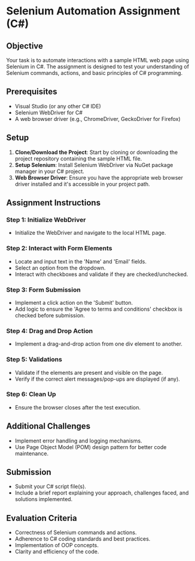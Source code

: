 
# Selenium Automation Assignment (C#)

## Objective
Your task is to automate interactions with a sample HTML web page using Selenium in C#. The assignment is designed to test your understanding of Selenium commands, actions, and basic principles of C# programming.

## Prerequisites
- Visual Studio (or any other C# IDE)
- Selenium WebDriver for C#
- A web browser driver (e.g., ChromeDriver, GeckoDriver for Firefox)

## Setup
1. **Clone/Download the Project**: Start by cloning or downloading the project repository containing the sample HTML file.
2. **Setup Selenium**: Install Selenium WebDriver via NuGet package manager in your C# project.
3. **Web Browser Driver**: Ensure you have the appropriate web browser driver installed and it's accessible in your project path.

## Assignment Instructions

### Step 1: Initialize WebDriver
- Initialize the WebDriver and navigate to the local HTML page.

### Step 2: Interact with Form Elements
- Locate and input text in the 'Name' and 'Email' fields.
- Select an option from the dropdown.
- Interact with checkboxes and validate if they are checked/unchecked.

### Step 3: Form Submission
- Implement a click action on the 'Submit' button.
- Add logic to ensure the 'Agree to terms and conditions' checkbox is checked before submission.

### Step 4: Drag and Drop Action
- Implement a drag-and-drop action from one div element to another.

### Step 5: Validations
- Validate if the elements are present and visible on the page.
- Verify if the correct alert messages/pop-ups are displayed (if any).

### Step 6: Clean Up
- Ensure the browser closes after the test execution.

## Additional Challenges
- Implement error handling and logging mechanisms.
- Use Page Object Model (POM) design pattern for better code maintenance.

## Submission
- Submit your C# script file(s).
- Include a brief report explaining your approach, challenges faced, and solutions implemented.

## Evaluation Criteria
- Correctness of Selenium commands and actions.
- Adherence to C# coding standards and best practices.
- Implementation of OOP concepts.
- Clarity and efficiency of the code.
